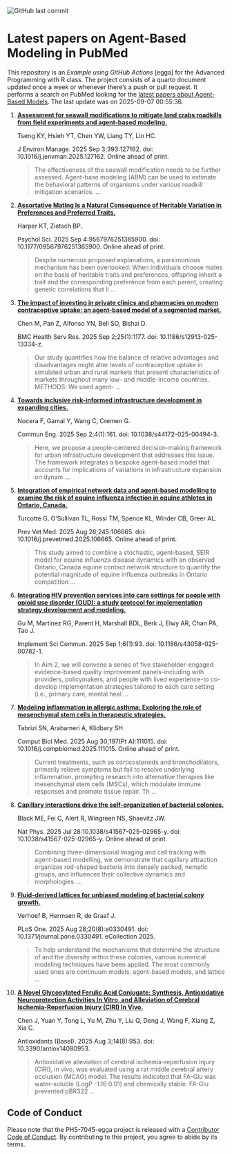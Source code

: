 ![GitHub last
commit](https://img.shields.io/github/last-commit/UofUEpiBio/PHS-7045-egga.png)

# Latest papers on Agent-Based Modeling in PubMed

This repository is an *Example using GitHub Actions* \[egga\] for the
Advanced Programming with R class. The project consists of a quarto
document updated once a week or whenever there’s a push or pull request.
It performs a search on PubMed looking for the <a
href="https://pubmed.ncbi.nlm.nih.gov/?term=agent-based+model&amp;sort=date"
target="_blank">latest papers about Agent-Based Models</a>. The last
update was on 2025-09-07 00:55:36.

<div class="cell">

</div>

1.  [**Assessment for seawall modifications to mitigate land crabs
    roadkills from field experiments and agent-based
    modeling.**](https://pubmed.ncbi.nlm.nih.gov/40907228/)

    Tseng KY, Hsieh YT, Chen YW, Liang TY, Lin HC.

    J Environ Manage. 2025 Sep 3;393:127162. doi:
    10.1016/j.jenvman.2025.127162. Online ahead of print.

    > The effectiveness of the seawall modification needs to be further
    > assessed. Agent-base modeling (ABM) can be used to estimate the
    > behavioral patterns of organisms under various roadkill mitigation
    > scenarios. …

2.  [**Assortative Mating Is a Natural Consequence of Heritable
    Variation in Preferences and Preferred
    Traits.**](https://pubmed.ncbi.nlm.nih.gov/40906709/)

    Harper KT, Zietsch BP.

    Psychol Sci. 2025 Sep 4:9567976251365900. doi:
    10.1177/09567976251365900. Online ahead of print.

    > Despite numerous proposed explanations, a parsimonious mechanism
    > has been overlooked: When individuals choose mates on the basis of
    > heritable traits and preferences, offspring inherit a trait and
    > the corresponding preference from each parent, creating genetic
    > correlations that li …

3.  [**The impact of investing in private clinics and pharmacies on
    modern contraceptive uptake: an agent-based model of a segmented
    market.**](https://pubmed.ncbi.nlm.nih.gov/40898184/)

    Chen M, Pan Z, Alfonso YN, Bell SO, Bishai D.

    BMC Health Serv Res. 2025 Sep 2;25(1):1177. doi:
    10.1186/s12913-025-13334-z.

    > Our study quantifies how the balance of relative advantages and
    > disadvantages might alter levels of contraceptive uptake in
    > simulated urban and rural markets that present characteristics of
    > markets throughout many low- and middle-income countries. METHODS:
    > We used agent- …

4.  [**Towards inclusive risk-informed infrastructure development in
    expanding cities.**](https://pubmed.ncbi.nlm.nih.gov/40897840/)

    Nocera F, Gamal Y, Wang C, Cremen G.

    Commun Eng. 2025 Sep 2;4(1):161. doi: 10.1038/s44172-025-00494-3.

    > Here, we propose a people-centered decision-making framework for
    > urban infrastructure development that addresses this issue. The
    > framework integrates a bespoke agent-based model that accounts for
    > implications of variations in infrastructure expansion on dynam …

5.  [**Integration of empirical network data and agent-based modelling
    to examine the risk of equine influenza infection in equine athletes
    in Ontario, Canada.**](https://pubmed.ncbi.nlm.nih.gov/40897123/)

    Turcotte G, O’Sullivan TL, Rossi TM, Spence KL, Winder CB, Greer AL.

    Prev Vet Med. 2025 Aug 26;245:106665. doi:
    10.1016/j.prevetmed.2025.106665. Online ahead of print.

    > This study aimed to combine a stochastic, agent-based, SEIR model
    > for equine influenza disease dynamics with an observed Ontario,
    > Canada equine contact network structure to quantify the potential
    > magnitude of equine influenza outbreaks in Ontario competition …

6.  [**Integrating HIV prevention services into care settings for people
    with opioid use disorder (OUD): a study protocol for implementation
    strategy development and
    modeling.**](https://pubmed.ncbi.nlm.nih.gov/40887661/)

    Gu M, Martinez RG, Parent H, Marshall BDL, Berk J, Elwy AR, Chan PA,
    Tao J.

    Implement Sci Commun. 2025 Sep 1;6(1):93. doi:
    10.1186/s43058-025-00782-1.

    > In Aim 2, we will convene a series of five stakeholder-engaged
    > evidence-based quality improvement panels-including with
    > providers, policymakers, and people with lived experience-to
    > co-develop implementation strategies tailored to each care setting
    > (i.e., primary care, mental heal …

7.  [**Modeling inflammation in allergic asthma: Exploring the role of
    mesenchymal stem cells in therapeutic
    strategies.**](https://pubmed.ncbi.nlm.nih.gov/40886639/)

    Tabrizi SN, Arabameri A, Klidbary SH.

    Comput Biol Med. 2025 Aug 30;197(Pt A):111015. doi:
    10.1016/j.compbiomed.2025.111015. Online ahead of print.

    > Current treatments, such as corticosteroids and bronchodilators,
    > primarily relieve symptoms but fail to resolve underlying
    > inflammation, prompting research into alternative therapies like
    > mesenchymal stem cells (MSCs), which modulate immune responses and
    > promote tissue repair. Th …

8.  [**Capillary interactions drive the self-organization of bacterial
    colonies.**](https://pubmed.ncbi.nlm.nih.gov/40881805/)

    Black ME, Fei C, Alert R, Wingreen NS, Shaevitz JW.

    Nat Phys. 2025 Jul 28:10.1038/s41567-025-02965-y. doi:
    10.1038/s41567-025-02965-y. Online ahead of print.

    > Combining three-dimensional imaging and cell tracking with
    > agent-based modelling, we demonstrate that capillary attraction
    > organizes rod-shaped bacteria into densely packed, nematic groups,
    > and influences their collective dynamics and morphologies. …

9.  [**Fluid-derived lattices for unbiased modeling of bacterial colony
    growth.**](https://pubmed.ncbi.nlm.nih.gov/40875776/)

    Verhoef B, Hermsen R, de Graaf J.

    PLoS One. 2025 Aug 28;20(8):e0330491. doi:
    10.1371/journal.pone.0330491. eCollection 2025.

    > To help understand the mechanisms that determine the structure of
    > and the diversity within these colonies, various numerical
    > modeling techniques have been applied. The most commonly used ones
    > are continuum models, agent-based models, and lattice …

10. [**A Novel Glycosylated Ferulic Acid Conjugate: Synthesis,
    Antioxidative Neuroprotection Activities In Vitro, and Alleviation
    of Cerebral Ischemia-Reperfusion Injury (CIRI) In
    Vivo.**](https://pubmed.ncbi.nlm.nih.gov/40867849/)

    Chen J, Yuan Y, Tong L, Yu M, Zhu Y, Liu Q, Deng J, Wang F, Xiang Z,
    Xia C.

    Antioxidants (Basel). 2025 Aug 3;14(8):953. doi:
    10.3390/antiox14080953.

    > Antioxidative alleviation of cerebral ischemia-reperfusion injury
    > (CIRI), in vivo, was evaluated using a rat middle cerebral artery
    > occlusion (MCAO) model. The results indicated that FA-Glu was
    > water-soluble (LogP -1.16 0.01) and chemically stable. FA-Glu
    > prevented pBR322 …

## Code of Conduct

Please note that the PHS-7045-egga project is released with a
[Contributor Code of
Conduct](https://contributor-covenant.org/version/2/1/CODE_OF_CONDUCT.html).
By contributing to this project, you agree to abide by its terms.
